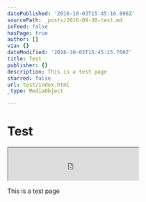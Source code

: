 ```yaml
---
datePublished: '2016-10-03T15:45:16.896Z'
sourcePath: _posts/2016-09-30-test.md
inFeed: false
hasPage: true
author: []
via: {}
dateModified: '2016-10-03T15:45:15.760Z'
title: Test
publisher: {}
description: This is a test page
starred: false
url: test/index.html
_type: MediaObject

---
```

# Test

<iframe src="https://the-grid.github.io/ed-userhtml/?g=eJxdkD9vgzAQxXc-hcuUDAZKCOFv5i7dulUdDtsCJ65tcY4ANf3udZS0Qr3x3u-d3rsG2SitI4CLZgRH1oZxbKEXwNOoN6ZXwitcMnDS6IiZz4canzAGjt1yh6IThscmvl87Bs0TpeRVInrTm5gBsyJ_6UBrMRJKvS41EqYAsQ1XV8KA3AbdokQbcolWwVJJraQWtFOGnetJcjdUWV7YuR6E7AdX5YmdH04ODihwypQU2rUhA2ovHS3SXZKU6b7c58mhPOz_0aiMZ3fPniiyNC9vTXxAH_O3z2YVkrRkkpqbKVovr1fy_rGN7AWHzdf3tg7-nvEDFtp0Xg" height="75" style=""></iframe>

This is a test page